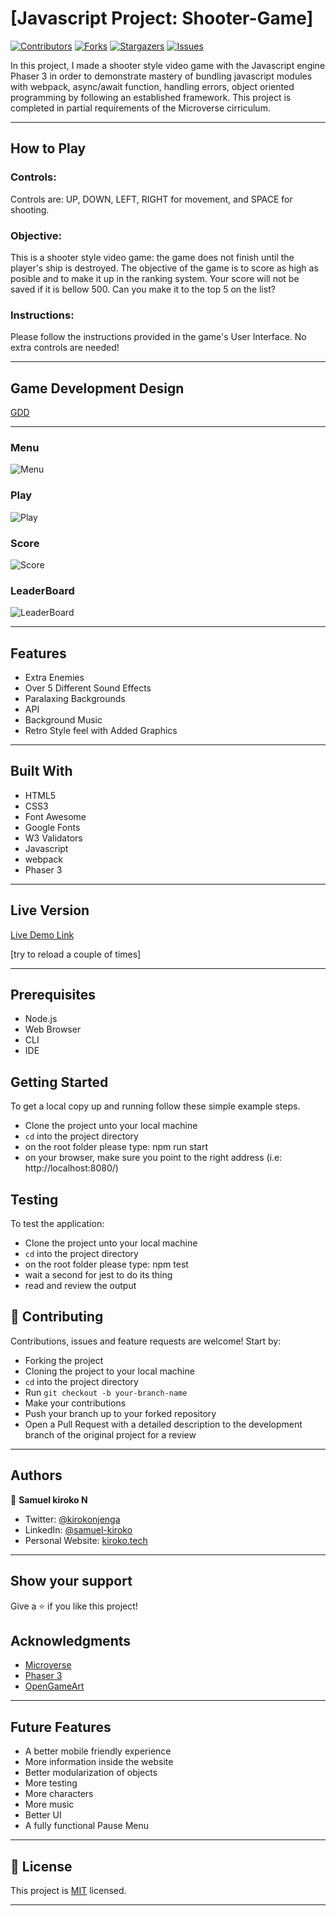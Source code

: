 # [Javascript Project: Shooter-Game]

[![Contributors][contributors-shield]][contributors-url]
[![Forks][forks-shield]][forks-url]
[![Stargazers][stars-shield]][stars-url]
[![Issues][issues-shield]][issues-url]

In this project, I made a shooter style video game with the Javascript engine Phaser 3 in order to demonstrate mastery of bundling javascript modules with webpack, async/await function, handling errors, object oriented programming by following an established framework. This project is completed in partial requirements of the Microverse cirriculum.

---

## How to Play

### Controls:

Controls are: UP, DOWN, LEFT, RIGHT for movement, and SPACE for shooting.

### Objective:

This is a shooter style video game: the game does not finish until the player's ship is destroyed. The objective of the game is to score as high as posible and to make it up in the ranking system. Your score will not be saved if it is bellow 500. Can you make it to the top 5 on the list?

### Instructions:

Please follow the instructions provided in the game's User Interface. No extra controls are needed!

---

## Game Development Design

[GDD](https://github.com/Samkiroko/capstone-shooter-game/blob/features/GDD.md)

---

### Menu

![Menu](https://user-images.githubusercontent.com/43377799/91501094-92f9b700-e8cd-11ea-817e-b4115eeacc82.png)

### Play

![Play](https://user-images.githubusercontent.com/43377799/91501166-b886c080-e8cd-11ea-9117-da16d2d536fe.png)

### Score

![Score](https://user-images.githubusercontent.com/43377799/91501223-dce29d00-e8cd-11ea-91cd-52f07ebb8373.png)

### LeaderBoard

![LeaderBoard](https://user-images.githubusercontent.com/43377799/91501310-069bc400-e8ce-11ea-9b5d-39c5e101fa4c.png)

---

## Features

- Extra Enemies
- Over 5 Different Sound Effects
- Paralaxing Backgrounds
- API
- Background Music
- Retro Style feel with Added Graphics

---

## Built With

- HTML5
- CSS3
- Font Awesome
- Google Fonts
- W3 Validators
- Javascript
- webpack
- Phaser 3

---

## Live Version

[Live Demo Link](https://stupefied-northcutt-fcf66b.netlify.app/)

[try to reload a couple of times]

---

## Prerequisites

- Node.js
- Web Browser
- CLI
- IDE

## Getting Started

To get a local copy up and running follow these simple example steps.

- Clone the project unto your local machine
- `cd` into the project directory
- on the root folder please type: npm run start
- on your browser, make sure you point to the right address (i.e: http://localhost:8080/)

## Testing

To test the application:

- Clone the project unto your local machine
- `cd` into the project directory
- on the root folder please type: npm test
- wait a second for jest to do its thing
- read and review the output

## 🤝 Contributing

Contributions, issues and feature requests are welcome! Start by:

- Forking the project
- Cloning the project to your local machine
- `cd` into the project directory
- Run `git checkout -b your-branch-name`
- Make your contributions
- Push your branch up to your forked repository
- Open a Pull Request with a detailed description to the development branch of the original project for a review

---

## Authors

👤 **Samuel kiroko N**

- Twitter: [@kirokonjenga](https://twitter.com/kirokonjenga)
- LinkedIn: [@samuel-kiroko](https://www.linkedin.com/in/samuel-kiroko/)
- Personal Website: [kiroko.tech](https://www.kiroko.tech/)

---

## Show your support

Give a ⭐️ if you like this project!

## Acknowledgments

- [Microverse](https://microverse.org)
- [Phaser 3](https://phaser.io/)
- [OpenGameArt](https://opengameart.org/)

---

## Future Features

- A better mobile friendly experience
- More information inside the website
- Better modularization of objects
- More testing
- More characters
- More music
- Better UI
- A fully functional Pause Menu

---

## 📝 License

This project is [MIT](lic.url) licensed.

---

[contributors-shield]: https://img.shields.io/github/contributors/Samkiroko/capstone-shooter-game.svg?style=flat-square
[contributors-url]: https://github.com/Samkiroko/capstone-shooter-game/graphs/contributors
[forks-shield]: https://img.shields.io/github/forks/Samkiroko/capstone-shooter-game.svg?style=flat-square
[forks-url]: https://github.com/Samkiroko/capstone-shooter-game/network/members
[stars-shield]: https://img.shields.io/github/stars/Samkiroko/capstone-shooter-game.svg?style=flat-square
[stars-url]: https://github.com/Samkiroko/capstone-shooter-game/stargazers
[issues-shield]: https://img.shields.io/github/issues/Samkiroko/capstone-shooter-game.svg?style=flat-square
[issues-url]: https://github.com/Samkiroko/capstone-shooter-game
[product-screenshot]: img/screenshot.PNG
